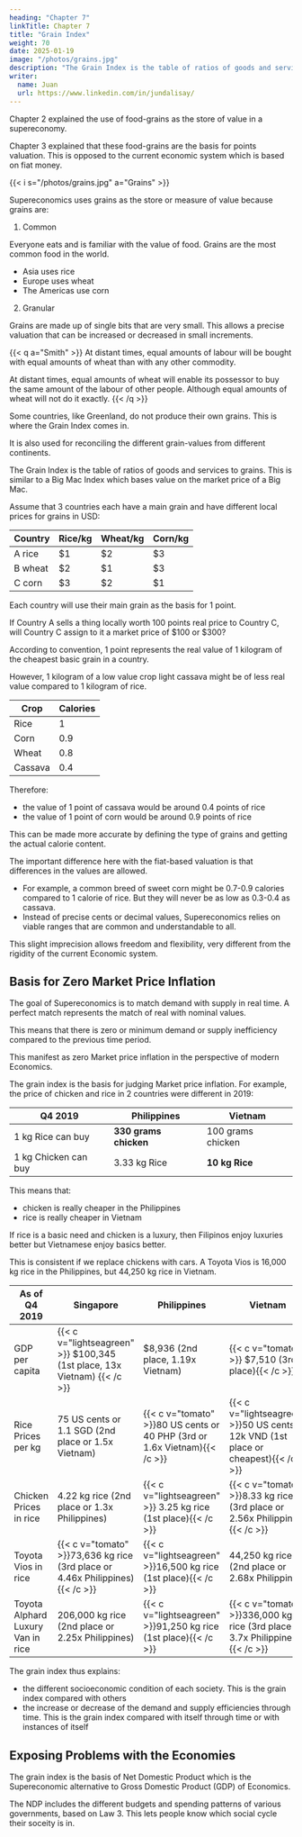 ```yaml
---
heading: "Chapter 7"
linkTitle: Chapter 7
title: "Grain Index"
weight: 70
date: 2025-01-19
image: "/photos/grains.jpg"
description: "The Grain Index is the table of ratios of goods and services to grains"
writer:
  name: Juan
  url: https://www.linkedin.com/in/jundalisay/
---
```




Chapter 2 explained the use of food-grains as the store of value in a supereconomy.

Chapter 3 explained that these food-grains are the basis for points valuation. This is opposed to the current economic system which is based on fiat money. 


{{< i s="/photos/grains.jpg" a="Grains" >}}

Supereconomics uses grains as the store or measure of value because grains are:

1. Common

Everyone eats and is familiar with the value of food. Grains are the most common food in the world.

- Asia uses rice
- Europe uses wheat
- The Americas use corn

2. Granular

Grains are made up of single bits that are very small. This allows a precise valuation that can be increased or decreased in small increments. 


{{< q a="Smith" >}}
At distant times, equal amounts of labour will be bought with equal amounts of wheat than with any other commodity.

At distant times, equal amounts of wheat will enable its possessor to buy the same amount of the labour of other people. Although equal amounts of wheat will not do it exactly.
{{< /q >}}



Some countries, like Greenland, do not produce their own grains. This is where the Grain Index comes in.

It is also used for reconciling the different grain-values from different continents.  

The Grain Index is the table of ratios of goods and services to grains. This is similar to a Big Mac Index which bases value on the market price of a Big Mac. 

Assume that 3 countries each have a main grain and have different local prices for grains in USD:

Country | Rice/kg | Wheat/kg | Corn/kg 
--- | --- | --- | ---
A rice | $1 | $2 | $3
B wheat | $2 | $1 | $3
C corn | $3| $2 | $1

Each country will use their main grain as the basis for 1 point. 

If Country A sells a thing locally worth 100 points real price to Country C, will Country C assign to it a market price of $100 or $300? 

According to convention, 1 point represents the real value of 1 kilogram of the cheapest basic grain in a country.

However, 1 kilogram of a low value crop light cassava might be of less real value compared to 1 kilogram of rice.  
<!-- Assuming that 600 grams of rice is needed daily, and the calories of different grains are below -->

Crop | Calories 
--- | ---
Rice | 1
Corn | 0.9 
Wheat | 0.8 
Cassava | 0.4


Therefore:
- the value of 1 point of cassava would be around 0.4 points of rice
- the value of 1 point of corn would be around 0.9 points of rice

This can be made more accurate by defining the type of grains and getting the actual calorie content. 

The important difference here with the fiat-based valuation is that differences in the values are allowed. 
- For example, a common breed of sweet corn might be 0.7-0.9 calories compared to 1 calorie of rice. But they will never be as low as 0.3-0.4 as cassava. 
- Instead of precise cents or decimal values, Supereconomics relies on viable ranges that are common and understandable to all.

This slight imprecision allows freedom and flexibility, very different from the rigidity of the current Economic system. 



## Basis for Zero Market Price Inflation 

<!-- Demand and Supply Efficiency as  -->

The goal of Supereconomics is to match demand with supply in real time. A perfect match represents the match of real with nominal values. 

This means that there is zero or minimum demand or supply inefficiency compared to the previous time period.

This manifest as zero Market price inflation in the perspective of modern Economics.

The grain index is the basis for judging Market price inflation. For example, the price of chicken and rice in 2 countries were different in 2019:


Q4 2019 | **Philippines** | **Vietnam** 
--- | --- | ---
1 kg Rice can buy | **330 grams chicken** | 100 grams chicken
1 kg Chicken can buy | 3.33 kg Rice | **10 kg Rice**


This means that:
- chicken is really cheaper in the Philippines
- rice is really cheaper in Vietnam

If rice is a basic need and chicken is a luxury, then Filipinos enjoy luxuries better but Vietnamese enjoy basics better. 

This is consistent if we replace chickens with cars. A Toyota Vios is 16,000 kg rice in the Philippines, but 44,250 kg rice in Vietnam.

As of Q4 2019 | **Singapore** | **Philippines** | **Vietnam**
--- | --- | --- | ---
GDP per capita | {{< c v="lightseagreen" >}} $100,345 (1st place, 13x Vietnam) {{< /c >}} | $8,936 (2nd place, 1.19x Vietnam) | {{< c v="tomato" >}} $7,510 (3rd place){{< /c >}}
Rice Prices per kg | 75 US cents or 1.1 SGD (2nd place or 1.5x Vietnam) | {{< c v="tomato" >}}80 US cents or 40 PHP (3rd or 1.6x Vietnam){{< /c >}} | {{< c v="lightseagreen" >}}50 US cents or 12k VND (1st place or cheapest){{< /c >}}
Chicken Prices in rice | 4.22 kg rice (2nd place or 1.3x Philippines) | {{< c v="lightseagreen" >}} 3.25 kg rice (1st place){{< /c >}} | {{< c v="tomato" >}}8.33 kg rice (3rd place or 2.56x Philippines){{< /c >}}
Toyota Vios in rice | {{< c v="tomato" >}}73,636 kg rice (3rd place or 4.46x Philippines){{< /c >}} | {{< c v="lightseagreen" >}}16,500 kg rice (1st place){{< /c >}} | 44,250 kg rice (2nd place or 2.68x Philippines)
Toyota Alphard Luxury Van in rice | 206,000 kg rice (2nd place or 2.25x Philippines) | {{< c v="lightseagreen" >}}91,250 kg rice (1st place){{< /c >}} | {{< c v="tomato" >}}336,000 kg rice (3rd place or 3.7x Philippines){{< /c >}}


The grain index thus explains:
- the different socioeconomic condition of each society. This is the grain index compared with others
- the increase or decrease of the demand and supply efficiencies through time. This is the grain index compared with itself through time or with instances of itself



## Exposing Problems with the Economies 

The grain index is the basis of Net Domestic Product which is the Supereconomic alternative to Gross Domestic Product (GDP) of Economics.  

The NDP includes the different budgets and spending patterns of various governments, based on Law 3. This lets people know which social cycle their soceity is in. 


